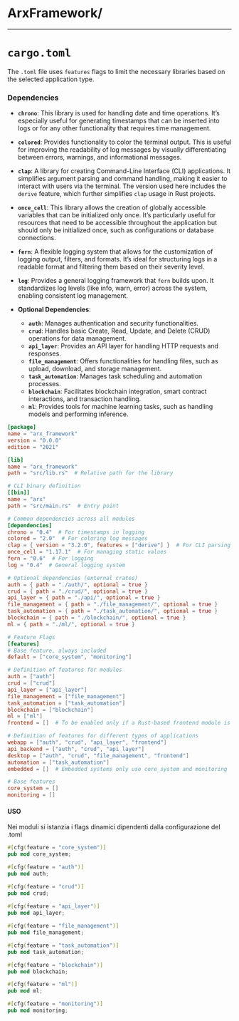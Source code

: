 
# ArxFramework/

---

# `cargo.toml`

The `.toml` file uses `features` flags to limit the necessary libraries based on the selected application type.

### Dependencies

- **`chrono`**: This library is used for handling date and time operations. It’s especially useful for generating timestamps that can be inserted into logs or for any other functionality that requires time management.
    
- **`colored`**: Provides functionality to color the terminal output. This is useful for improving the readability of log messages by visually differentiating between errors, warnings, and informational messages.
    
- **`clap`**: A library for creating Command-Line Interface (CLI) applications. It simplifies argument parsing and command handling, making it easier to interact with users via the terminal. The version used here includes the `derive` feature, which further simplifies `clap` usage in Rust projects.
    
- **`once_cell`**: This library allows the creation of globally accessible variables that can be initialized only once. It’s particularly useful for resources that need to be accessible throughout the application but should only be initialized once, such as configurations or database connections.
    
- **`fern`**: A flexible logging system that allows for the customization of logging output, filters, and formats. It’s ideal for structuring logs in a readable format and filtering them based on their severity level.
    
- **`log`**: Provides a general logging framework that `fern` builds upon. It standardizes log levels (like info, warn, error) across the system, enabling consistent log management.
    
- **Optional Dependencies**:
    
    - **`auth`**: Manages authentication and security functionalities.
    - **`crud`**: Handles basic Create, Read, Update, and Delete (CRUD) operations for data management.
    - **`api_layer`**: Provides an API layer for handling HTTP requests and responses.
    - **`file_management`**: Offers functionalities for handling files, such as upload, download, and storage management.
    - **`task_automation`**: Manages task scheduling and automation processes.
    - **`blockchain`**: Facilitates blockchain integration, smart contract interactions, and transaction handling.
    - **`ml`**: Provides tools for machine learning tasks, such as handling models and performing inference.



```toml
[package]
name = "arx_framework"
version = "0.0.0"
edition = "2021"

[lib]
name = "arx_framework"
path = "src/lib.rs"  # Relative path for the library

# CLI binary definition
[[bin]] 
name = "arx" 
path = "src/main.rs"  # Entry point

# Common dependencies across all modules
[dependencies]
chrono = "0.4"  # For timestamps in logging
colored = "2.0"  # For coloring log messages
clap = { version = "3.2.0", features = ["derive"] }  # For CLI parsing
once_cell = "1.17.1"  # For managing static values
fern = "0.6"  # For logging
log = "0.4"  # General logging system

# Optional dependencies (external crates)
auth = { path = "./auth/", optional = true }
crud = { path = "./crud/", optional = true }
api_layer = { path = "./api/", optional = true }
file_management = { path = "./file_management/", optional = true }
task_automation = { path = "./task_automation/", optional = true }
blockchain = { path = "./blockchain/", optional = true }
ml = { path = "./ml/", optional = true }

# Feature Flags
[features]
# Base feature, always included
default = ["core_system", "monitoring"]

# Definition of features for modules
auth = ["auth"]
crud = ["crud"]
api_layer = ["api_layer"]
file_management = ["file_management"]
task_automation = ["task_automation"]
blockchain = ["blockchain"]
ml = ["ml"]
frontend = []  # To be enabled only if a Rust-based frontend module is implemented

# Definition of features for different types of applications
webapp = ["auth", "crud", "api_layer", "frontend"]
api_backend = ["auth", "crud", "api_layer"]
desktop = ["auth", "crud", "file_management", "frontend"]
automation = ["task_automation"]
embedded = []  # Embedded systems only use core_system and monitoring

# Base features
core_system = []
monitoring = []


```


#### USO

Nei moduli si istanzia i flags dinamici dipendenti dalla configurazione del .toml 

```Rust
#[cfg(feature = "core_system")]
pub mod core_system;

#[cfg(feature = "auth")]
pub mod auth;

#[cfg(feature = "crud")]
pub mod crud;
  
#[cfg(feature = "api_layer")]
pub mod api_layer;

#[cfg(feature = "file_management")]
pub mod file_management;

#[cfg(feature = "task_automation")]
pub mod task_automation;

#[cfg(feature = "blockchain")]
pub mod blockchain;

#[cfg(feature = "ml")]
pub mod ml;

#[cfg(feature = "monitoring")]
pub mod monitoring;
```